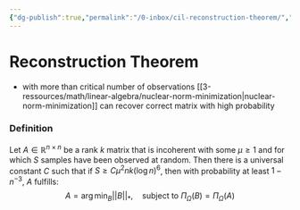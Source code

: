 ```yaml
---
{"dg-publish":true,"permalink":"/0-inbox/cil-reconstruction-theorem/","tags":["math/linear-algebra, eth/cil/theory"],"created":"","updated":""}
---
```


# Reconstruction Theorem
- with more than critical number of observations [[3-ressources/math/linear-algebra/nuclear-norm-minimization\|nuclear-norm-minimization]] can recover correct matrix with high probability

### Definition
Let $A \in \mathbb{R}^{n \times n}$ be a rank $k$ matrix that is incoherent with some $\mu \geq 1$ and for which $S$ samples have been observed at random. Then there is a universal constant $C$ such that if $S \geq C \mu^2 nk(\log n)^6$, then with probability at least $1-n^{-3}$, $A$ fulfills:
$$A = \arg\min_{B} \lvert \lvert B \rvert  \rvert_{*}, \quad \text{subject to } \Pi_{\Omega}(B) = \Pi_{\Omega}(A)$$
